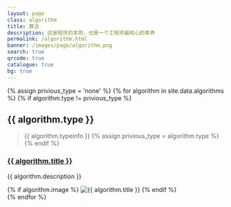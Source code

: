 ```yaml
---
layout: page
class: algorithm
title: 算法
description: 这是程序的本质，也是一个工程师最核心的素养
permalink: /algorithm.html
banner: /images/page/algorithm.png
search: true
qrcode: true
catalogue: true
bg: true
---
```


{% assign privious_type = 'none' %}
{% for algorithm in site.data.algorithms %}
{% if algorithm.type != privious_type %}
## {{ algorithm.type }}
> {{ algorithm.typeinfo }}
{% assign privious_type = algorithm.type %}
{% endif %}

<div class="algorithm__item" id="#{{ algorithm.title }}">
    <div class="algorithm__item--left-wrapper">
        <h3 class="algorithm__item__title">
            <a href="{{ algorithm.url }}">
                {{ algorithm.title }}
            </a>
        </h3>
        <p class="algorithm__item__description">
            {{ algorithm.description }}
        </p>
    </div>
    {% if algorithm.image %}
    <img class="algorithm__item__img" src="{{ algorithm.image }}" alt="{{ algorithm.title }}"/>
    {% endif %}
</div>
{% endfor %}
